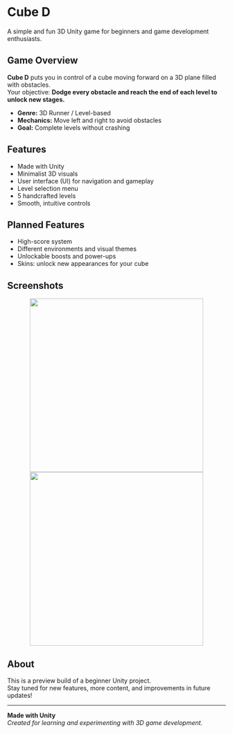 <p align="center">
  <h1>Cube D</h1>
</p>

A simple and fun 3D Unity game for beginners and game development enthusiasts.

## Game Overview

**Cube D** puts you in control of a cube moving forward on a 3D plane filled with obstacles.  
Your objective: **Dodge every obstacle and reach the end of each level to unlock new stages.**

- **Genre:** 3D Runner / Level-based  
- **Mechanics:** Move left and right to avoid obstacles  
- **Goal:** Complete levels without crashing

## Features

- Made with Unity
- Minimalist 3D visuals
- User interface (UI) for navigation and gameplay
- Level selection menu
- 5 handcrafted levels
- Smooth, intuitive controls

## Planned Features

- High-score system  
- Different environments and visual themes  
- Unlockable boosts and power-ups  
- Skins: unlock new appearances for your cube

## Screenshots

<!-- Add your screenshots here -->
<p align="center">
  <img src="screenshots/gameplay1.png" width="400"/>
  <img src="screenshots/gameplay2.png" width="400"/>
</p>

## About

This is a preview build of a beginner Unity project.  
Stay tuned for new features, more content, and improvements in future updates!

---

**Made with Unity**  
*Created for learning and experimenting with 3D game development.*
